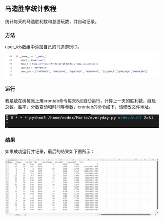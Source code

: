 ## 马造胜率统计教程
统计每天的马造胜利数和总游玩数，并自动记录。

### 方法
user_ids数组中添加自己的马造游玩ID。  

![image](./user_id.png)

### 运行
我是放在树莓派上用crontab命令每天8点自动运行，计算上一天的胜利数，游玩总数，胜率，分数变动和时间等参数，crontab的命令如下，请修改文件地址。  

![image](./crontab.png)
### 结果
如果成功运行并记录，最后的结果如下图所示：  

![image](./Panzi.png)
